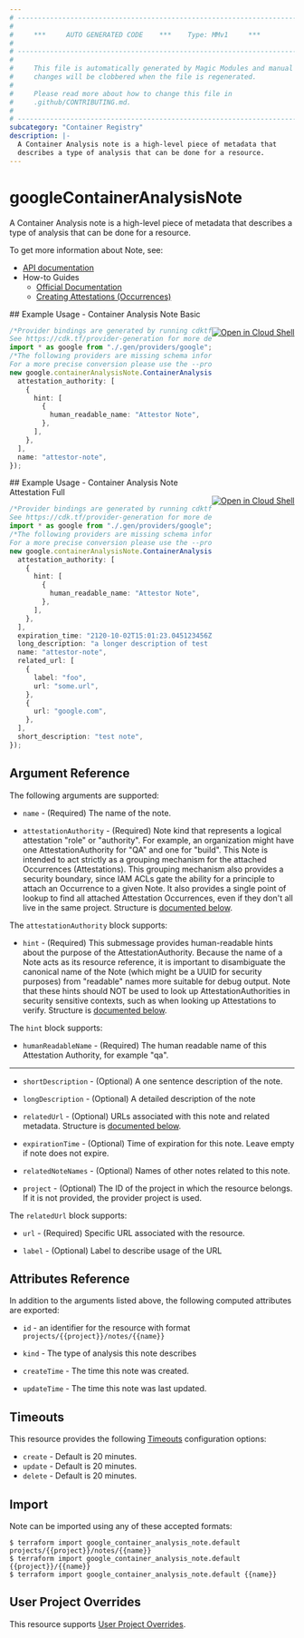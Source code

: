 ```yaml
---
# ----------------------------------------------------------------------------
#
#     ***     AUTO GENERATED CODE    ***    Type: MMv1     ***
#
# ----------------------------------------------------------------------------
#
#     This file is automatically generated by Magic Modules and manual
#     changes will be clobbered when the file is regenerated.
#
#     Please read more about how to change this file in
#     .github/CONTRIBUTING.md.
#
# ----------------------------------------------------------------------------
subcategory: "Container Registry"
description: |-
  A Container Analysis note is a high-level piece of metadata that
  describes a type of analysis that can be done for a resource.
---
```


# googleContainerAnalysisNote

A Container Analysis note is a high-level piece of metadata that
describes a type of analysis that can be done for a resource.

To get more information about Note, see:

* [API documentation](https://cloud.google.com/container-analysis/api/reference/rest/)
* How-to Guides
  * [Official Documentation](https://cloud.google.com/container-analysis/)
  * [Creating Attestations (Occurrences)](https://cloud.google.com/binary-authorization/docs/making-attestations)

<div class = "oics-button" style="float: right; margin: 0 0 -15px">
  <a href="https://console.cloud.google.com/cloudshell/open?cloudshell_git_repo=https%3A%2F%2Fgithub.com%2Fterraform-google-modules%2Fdocs-examples.git&cloudshell_working_dir=container_analysis_note_basic&cloudshell_image=gcr.io%2Fgraphite-cloud-shell-images%2Fterraform%3Alatest&open_in_editor=main.tf&cloudshell_print=.%2Fmotd&cloudshell_tutorial=.%2Ftutorial.md" target="_blank">
    <img alt="Open in Cloud Shell" src="//gstatic.com/cloudssh/images/open-btn.svg" style="max-height: 44px; margin: 32px auto; max-width: 100%;">
  </a>
</div>
## Example Usage - Container Analysis Note Basic

```typescript
/*Provider bindings are generated by running cdktf get.
See https://cdk.tf/provider-generation for more details.*/
import * as google from "./.gen/providers/google";
/*The following providers are missing schema information and might need manual adjustments to synthesize correctly: google.
For a more precise conversion please use the --provider flag in convert.*/
new google.containerAnalysisNote.ContainerAnalysisNote(this, "note", {
  attestation_authority: [
    {
      hint: [
        {
          human_readable_name: "Attestor Note",
        },
      ],
    },
  ],
  name: "attestor-note",
});

```

<div class = "oics-button" style="float: right; margin: 0 0 -15px">
  <a href="https://console.cloud.google.com/cloudshell/open?cloudshell_git_repo=https%3A%2F%2Fgithub.com%2Fterraform-google-modules%2Fdocs-examples.git&cloudshell_working_dir=container_analysis_note_attestation_full&cloudshell_image=gcr.io%2Fgraphite-cloud-shell-images%2Fterraform%3Alatest&open_in_editor=main.tf&cloudshell_print=.%2Fmotd&cloudshell_tutorial=.%2Ftutorial.md" target="_blank">
    <img alt="Open in Cloud Shell" src="//gstatic.com/cloudssh/images/open-btn.svg" style="max-height: 44px; margin: 32px auto; max-width: 100%;">
  </a>
</div>
## Example Usage - Container Analysis Note Attestation Full

```typescript
/*Provider bindings are generated by running cdktf get.
See https://cdk.tf/provider-generation for more details.*/
import * as google from "./.gen/providers/google";
/*The following providers are missing schema information and might need manual adjustments to synthesize correctly: google.
For a more precise conversion please use the --provider flag in convert.*/
new google.containerAnalysisNote.ContainerAnalysisNote(this, "note", {
  attestation_authority: [
    {
      hint: [
        {
          human_readable_name: "Attestor Note",
        },
      ],
    },
  ],
  expiration_time: "2120-10-02T15:01:23.045123456Z",
  long_description: "a longer description of test note",
  name: "attestor-note",
  related_url: [
    {
      label: "foo",
      url: "some.url",
    },
    {
      url: "google.com",
    },
  ],
  short_description: "test note",
});

```

## Argument Reference

The following arguments are supported:

*   `name` -
    (Required)
    The name of the note.

*   `attestationAuthority` -
    (Required)
    Note kind that represents a logical attestation "role" or "authority".
    For example, an organization might have one AttestationAuthority for
    "QA" and one for "build". This Note is intended to act strictly as a
    grouping mechanism for the attached Occurrences (Attestations). This
    grouping mechanism also provides a security boundary, since IAM ACLs
    gate the ability for a principle to attach an Occurrence to a given
    Note. It also provides a single point of lookup to find all attached
    Attestation Occurrences, even if they don't all live in the same
    project.
    Structure is [documented below](#nested_attestation_authority).

<a name="nested_attestation_authority"></a>The `attestationAuthority` block supports:

* `hint` -
  (Required)
  This submessage provides human-readable hints about the purpose of
  the AttestationAuthority. Because the name of a Note acts as its
  resource reference, it is important to disambiguate the canonical
  name of the Note (which might be a UUID for security purposes)
  from "readable" names more suitable for debug output. Note that
  these hints should NOT be used to look up AttestationAuthorities
  in security sensitive contexts, such as when looking up
  Attestations to verify.
  Structure is [documented below](#nested_hint).

<a name="nested_hint"></a>The `hint` block supports:

* `humanReadableName` -
  (Required)
  The human readable name of this Attestation Authority, for
  example "qa".

***

*   `shortDescription` -
    (Optional)
    A one sentence description of the note.

*   `longDescription` -
    (Optional)
    A detailed description of the note

*   `relatedUrl` -
    (Optional)
    URLs associated with this note and related metadata.
    Structure is [documented below](#nested_related_url).

*   `expirationTime` -
    (Optional)
    Time of expiration for this note. Leave empty if note does not expire.

*   `relatedNoteNames` -
    (Optional)
    Names of other notes related to this note.

*   `project` - (Optional) The ID of the project in which the resource belongs.
    If it is not provided, the provider project is used.

<a name="nested_related_url"></a>The `relatedUrl` block supports:

*   `url` -
    (Required)
    Specific URL associated with the resource.

*   `label` -
    (Optional)
    Label to describe usage of the URL

## Attributes Reference

In addition to the arguments listed above, the following computed attributes are exported:

*   `id` - an identifier for the resource with format `projects/{{project}}/notes/{{name}}`

*   `kind` -
    The type of analysis this note describes

*   `createTime` -
    The time this note was created.

*   `updateTime` -
    The time this note was last updated.

## Timeouts

This resource provides the following
[Timeouts](https://developer.hashicorp.com/terraform/plugin/sdkv2/resources/retries-and-customizable-timeouts) configuration options:

* `create` - Default is 20 minutes.
* `update` - Default is 20 minutes.
* `delete` - Default is 20 minutes.

## Import

Note can be imported using any of these accepted formats:

```console
$ terraform import google_container_analysis_note.default projects/{{project}}/notes/{{name}}
$ terraform import google_container_analysis_note.default {{project}}/{{name}}
$ terraform import google_container_analysis_note.default {{name}}
```

## User Project Overrides

This resource supports [User Project Overrides](https://registry.terraform.io/providers/hashicorp/google/latest/docs/guides/provider_reference#user_project_override).
